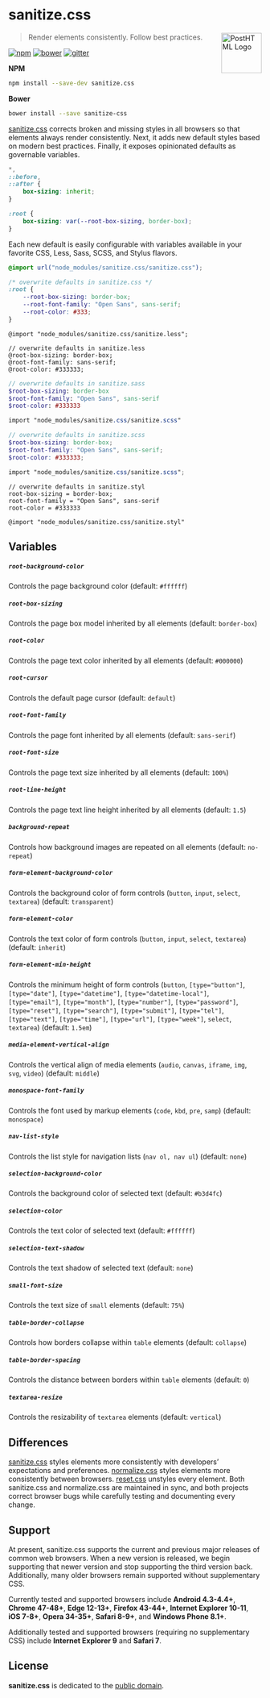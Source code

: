 # sanitize.css

<a href="https://github.com/10up/sanitize.css"><img src="https://10up.github.io/sanitize.css/logo.svg" alt="PostHTML Logo" width="80" height="80" align="right"></a>

> Render elements consistently. Follow best practices.

[![npm][npm-image]][npm-url] [![bower][bower-image]][bower-url] [![gitter][gitter-image]][gitter-url]

**NPM**

```sh
npm install --save-dev sanitize.css
```

**Bower**

```sh
bower install --save sanitize-css
```

[sanitize.css] corrects broken and missing styles in all browsers so that elements always render consistently. Next, it adds new default styles based on modern best practices. Finally, it exposes opinionated defaults as governable variables.

```css
*,
::before,
::after {
	box-sizing: inherit;
}

:root {
	box-sizing: var(--root-box-sizing, border-box);
}
```

Each new default is easily configurable with variables available in your favorite CSS, Less, Sass, SCSS, and Stylus flavors.

```css
@import url("node_modules/sanitize.css/sanitize.css");

/* overwrite defaults in sanitize.css */
:root {
	--root-box-sizing: border-box;
	--root-font-family: "Open Sans", sans-serif;
	--root-color: #333;
}
```

```less
@import "node_modules/sanitize.css/sanitize.less";

// overwrite defaults in sanitize.less
@root-box-sizing: border-box;
@root-font-family: sans-serif;
@root-color: #333333;
```

```sass
// overwrite defaults in sanitize.sass
$root-box-sizing: border-box
$root-font-family: "Open Sans", sans-serif
$root-color: #333333

import "node_modules/sanitize.css/sanitize.scss"
```

```scss
// overwrite defaults in sanitize.scss
$root-box-sizing: border-box;
$root-font-family: "Open Sans", sans-serif;
$root-color: #333333;

import "node_modules/sanitize.css/sanitize.scss";
```

```stylus
// overwrite defaults in sanitize.styl
root-box-sizing = border-box;
root-font-family = "Open Sans", sans-serif
root-color = #333333

@import "node_modules/sanitize.css/sanitize.styl"
```

## Variables

##### `root-background-color`

Controls the page background color (default: `#ffffff`)

##### `root-box-sizing`

Controls the page box model inherited by all elements (default: `border-box`)

##### `root-color`

Controls the page text color inherited by all elements (default: `#000000`)

##### `root-cursor`

Controls the default page cursor (default: `default`)

##### `root-font-family`

Controls the page font inherited by all elements (default: `sans-serif`)

##### `root-font-size`

Controls the page text size inherited by all elements (default: `100%`)

##### `root-line-height`

Controls the page text line height inherited by all elements (default: `1.5`)

##### `background-repeat`

Controls how background images are repeated on all elements (default: `no-repeat`)

##### `form-element-background-color`

Controls the background color of form controls (`button`, `input`, `select`, `textarea`) (default: `transparent`)

##### `form-element-color`

Controls the text color of form controls (`button`, `input`, `select`, `textarea`) (default: `inherit`)

##### `form-element-min-height`

Controls the minimum height of form controls (`button`, `[type="button"]`, `[type="date"]`, `[type="datetime"]`, `[type="datetime-local"]`, `[type="email"]`, `[type="month"]`, `[type="number"]`, `[type="password"]`, `[type="reset"]`, `[type="search"]`, `[type="submit"]`, `[type="tel"]`, `[type="text"]`, `[type="time"]`, `[type="url"]`, `[type="week"]`, `select`, `textarea`) (default: `1.5em`)

##### `media-element-vertical-align`

Controls the vertical align of media elements (`audio`, `canvas`, `iframe`, `img`, `svg`, `video`) (default: `middle`)

##### `monospace-font-family`

Controls the font used by markup elements (`code`, `kbd`, `pre`, `samp`) (default: `monospace`)

##### `nav-list-style`

Controls the list style for navigation lists (`nav ol, nav ul`) (default: `none`)

##### `selection-background-color`

Controls the background color of selected text (default: `#b3d4fc`)

##### `selection-color`

Controls the text color of selected text (default: `#ffffff`)

##### `selection-text-shadow`

Controls the text shadow of selected text (default: `none`)

##### `small-font-size`

Controls the text size of `small` elements (default: `75%`)

##### `table-border-collapse`

Controls how borders collapse within `table` elements (default: `collapse`)

##### `table-border-spacing`

Controls the distance between borders within `table` elements (default: `0`)

##### `textarea-resize`

Controls the resizability of `textarea` elements (default: `vertical`)

## Differences

[sanitize.css] styles elements more consistently with developers’ expectations and preferences. [normalize.css] styles elements more consistently between browsers. [reset.css] unstyles every element. Both sanitize.css and normalize.css are maintained in sync, and both projects correct browser bugs while carefully testing and documenting every change.

## Support

At present, sanitize.css supports the current and previous major releases of common web browsers. When a new version is released, we begin supporting that newer version and stop supporting the third version back. Additionally, many older browsers remain supported without supplementary CSS.

Currently tested and supported browsers include **Android 4.3-4.4+**, **Chrome 47-48+**, **Edge 12-13+**, **Firefox 43-44+**, **Internet Explorer 10-11**, **iOS 7-8+**, **Opera 34-35+**, **Safari 8-9+**, and **Windows Phone 8.1+**.

Additionally tested and supported browsers (requiring no supplementary CSS) include **Internet Explorer 9** and **Safari 7**.

## License

**sanitize.css** is dedicated to the [public domain](LICENSE.md).

[npm-image]: https://img.shields.io/npm/v/sanitize.css.svg?style=flat-square
[npm-url]: https://www.npmjs.com/package/sanitize.css
[bower-image]: https://img.shields.io/bower/v/sanitize-css.svg?style=flat-square
[bower-url]: https://libraries.io/bower/sanitize-css
[gitter-image]: https://img.shields.io/gitter/room/10up/sanitize.css.svg
[gitter-url]: https://gitter.im/10up/sanitize.css
[normalize.css]: https://github.com/necolas/normalize.css
[reset.css]: http://meyerweb.com/eric/tools/css/reset/
[sanitize.css]: https://github.com/10up/sanitize.css
